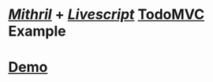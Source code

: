 # *[Mithril](https://github.com/lhorie/mithril.js)* + *[Livescript](https://github.com/gkz/LiveScript)* [TodoMVC](http://todomvc.com/) Example

# [Demo](http://farzher.github.io/mithril-livescript-todomvc/)
